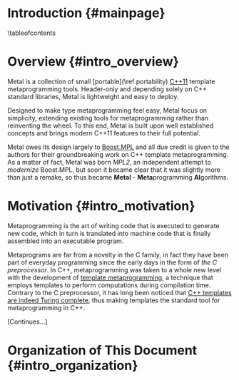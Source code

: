 # Introduction {#mainpage}

\tableofcontents

Overview {#intro_overview}
================================================================================

Metal is a collection of small [portable](\ref portability)
[C++11] template metaprogramming tools.
Header-only and depending solely on C++ standard libraries,
Metal is lightweight and easy to deploy.

Designed to make type metaprogramming feel easy, Metal focus on simplicity,
extending existing tools for metaprogramming rather than reinventing the wheel.
To this end, Metal is built upon well established concepts
and brings modern C++11 features to their full potential.

Metal owes its design largely to [Boost.MPL] and all due credit is given to the
authors for their groundbreaking work on C++ template metaprogramming.
As a matter of fact, Metal was born *MPL2*,
an independent attempt to *modernize* Boost.MPL, but
soon it became clear that it was slightly more than just a remake,
so thus became **Metal** - <b>Meta</b>programming
<b>Al</b>gorithms.

Motivation {#intro_motivation}
================================================================================

Metaprogramming is the art of writing code that is executed to generate new
code, which in turn is translated into machine code that is finally assembled
into an executable program.

Metaprograms are far from a novelty in the C family, in fact they have been part
of everyday programming since the early days in the form of
*the C preprocessor*.
In C++, metaprogramming was taken to a whole new level with the development of
[template metaprogramming][tmp], a technique that employs templates to
perform computations during compilation time.
Contrary to the C preprocessor, it has long been noticed that
[C++ templates are indeed Turing complete][tmp.turing], thus making templates
the standard tool for metaprogramming in C++.

[Continues...]


Organization of This Document {#intro_organization}
================================================================================

[C++11]:            http://en.wikipedia.org/wiki/C%2B%2B11
[type traits]:      http://en.cppreference.com/w/cpp/header/type_traits
[Boost.MPL]:        http://www.boost.org/doc/libs/1_58_0/libs/mpl/doc/
[tmp]:              https://en.wikipedia.org/wiki/Template_metaprogramming
[tmp.turing]:       http://ubietylab.net/ubigraph/content/Papers/pdf/CppTuring.pdf
